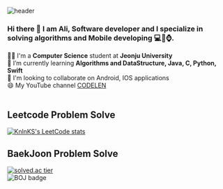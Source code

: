 ![header](https://capsule-render.vercel.app/api?type=waving&color=auto&height=200&section=header&text=Alisherka7%20&fontSize=90)
### Hi there 👋 I am Ali, Software developer and I specialize in solving algorithms and Mobile developing 💻📱⌚️.<br>
👨‍🎓 I'm a <b>Computer Science</b> student at <b>Jeonju University</b><br>
📖 I’m currently learning <b>Algorithms and DataStructure, Java, C, Python, Swift</b><br>
👯 I'm looking to collaborate on Android, IOS applications<br>
😄 My YouTube channel <a href="https://www.youtube.com/channel/UCSSxz9RATKJD9Qa8_IgpqAA">CODELEN</a><br><br>

## Leetcode Problem Solve
[![KnlnKS's LeetCode stats](https://leetcode-stats-six.vercel.app/api?username=user8880j&theme=dark)](https://leetcode.com/user8880j/)

## BaekJoon Problem Solve

[![solved.ac tier](http://mazassumnida.wtf/api/v2/generate_badge?boj=alisherka7)](https://solved.ac/alisherka7)<br>
![BOJ badge](https://boj-badge.herokuapp.com/?id=alisherka7) <br><br>


<!--
**Alisherka7/Alisherka7** is a ✨ _special_ ✨ repository because its `README.md` (this file) appears on your GitHub profile.

Here are some ideas to get you started:

- 🔭 I’m currently working on ...
- 🌱 I’m currently learning ...📖
- 👯 I’m looking to collaborate on ...
- 🤔 I’m looking for help with ...
- 💬 Ask me about ...
- 📫 How to reach me: ...
- 😄 Pronouns: ...
- ⚡ Fun fact: ...

-->
